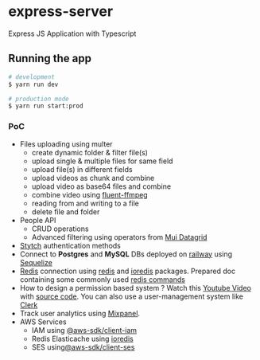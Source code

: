 # express-server

Express JS Application with Typescript

## Running the app

```bash
# development
$ yarn run dev

# production mode
$ yarn run start:prod
```

### PoC

- Files uploading using multer
  - create dynamic folder & filter file(s)
  - upload single & multiple files for same field
  - upload file(s) in different fields
  - upload videos as chunk and combine
  - upload video as base64 files and combine
  - combine video using [fluent-ffmpeg](https://www.npmjs.com/package/fluent-ffmpeg)
  - reading from and writing to a file
  - delete file and folder
- People API
  - CRUD operations
  - Advanced filtering using operators from [Mui Datagrid](https://mui.com/x/react-data-grid/)
- [Stytch](https://stytch.com/) authentication methods
- Connect to **Postgres** and **MySQL** DBs deployed on [railway](https://docs.railway.com/) using [Sequelize](https://sequelize.org/)
- [Redis](https://redis.io/) connection using [redis](https://www.npmjs.com/package/redis) and [ioredis](https://www.npmjs.com/package/ioredis) packages. Prepared doc containing some commonly used [redis commands](https://redis.io/docs/latest/commands/)
- How to design a permission based system ? Watch this [Youtube Video](https://www.youtube.com/watch?v=5GG-VUvruzE) with [source code](https://github.com/WebDevSimplified/permission-system/tree/main). You can also use a user-management system like [Clerk](https://clerk.com/)
- Track user analytics using [Mixpanel](https://mixpanel.com/home/).
- AWS Services
  - IAM using [@aws-sdk/client-iam](https://www.npmjs.com/package/@aws-sdk/client-iam)
  - Redis Elasticache using [ioredis](https://www.npmjs.com/package/ioredis)
  - SES using[@aws-sdk/client-ses](https://www.npmjs.com/package/@aws-sdk/client-ses)